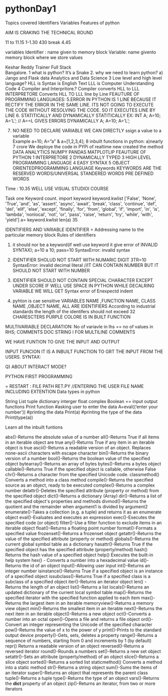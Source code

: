 # pythonDay1

Topics covered 
Identifiers Variables 
Features of python
            
AIM IS CRAKING THE TECHNICAL ROUND

11 to 11.15
1-1.30
430 break 4.45

variables Identifier : name given to memory block
Variable: name givento memory block where we store values

Keshar Reddy Trainer Full Stack  
Bangalore.
1 what is python?  It’s a Snake
2. why we need to learn python?
  a) Jango and Flask data Analytics and Data Science
3 Low level and high level language?
HLL  is Syntax is English Text
LLL is Computer Understanding Code
4 Compiler and Interpritore.?
                     Compiler converts HLL to LLL
                      INTERPRETORE Converts HLL TO LLL Iine by Line
FEAUTURE OF PROGRMMING LANGUAGES:
5.ERROR IN PYTHON IS 1 LINE BECAUSE 
IT RECTIFY THE ERROR IN THE SAME LINE. ITS NOT GOING TO EXECUTE THE CODE WITHOUT RESOLVING THE CODE.
SO IT EXECUTES LINE BY LINE
6. STATITICALLY AND DYNAMICALLY 
STATITICALLY  EX: INT A; A=10; A=’L’;  // A==L GIVES ERRORS
DYNAMICALLY  A; A=10; A=’L’;  

7. NO NEED TO DECLARE  VARIABLE WE CAN DIRECTLY ssign a value to a variable  
Example a=10;
A=”a” & a=[1,2,3,4];
8 inbuilt functions in python: a)nearly  7 crore
 We deploye the code in PYPi of realtime new created the method
DATA ANALYTICS NUMPY PANDAS MATPLOTLIP 
FEAUTURE OF PYTHON
1 INTERPRETORE 
2 DYNAMICALLY TYPED 
3 HIGH LEVEL PROGRAMMING LANGUAGE
4 EASY SYNTAX
5 OBJECT ORIENTEDPROGRAMMING LANGUAGE
Keywords
KEYWORDS ARE THE RESERVED WORDS/UNIVERSAL STANDERED WORDS PRE DEFINED WORDS

Time : 10.35
WELL USE VISUAL STUDIOI COURSE

Task one Keyword count.
import keyword
keyword.kwlist
['False', 'None', 'True', 'and', 'as', 'assert', 'async', 'await', 'break', 'class', 'continue', 'def', 'del', 'elif', 'else', 'except', 'finally', 'for', 'from', 'global', 'if', 'import', 'in', 'is', 'lambda', 'nonlocal', 'not', 'or', 'pass', 'raise', 'return', 'try', 'while', 'with', 'yield']
a= keyword.kwlist
len(a)
35

IDENTIFIERS AND VARIABLE
IDENTIFIER = Addressing name to the particular memory block
Rules of identifiers
1) it should nor be a keyword(if well use keyword it give error of INVALID SYNTAX);
a=10
a  10;       pass=10
SyntaxError: invalid syntax
 
2)  IDENTIFIER SHOLUD NOT START WITH NUMARIC DIGIT
3TR=10
SyntaxError: invalid decimal literal  //IT CAN CONTAIN NUMBER BUT IT SHOULD NOT START WITH NUMBER
3) IDENTIFIER SHOULD NOT CONTAIN SPECIAL CHARACTER EXCEPT UNDER SCORE
  IF WELL USE SPACE IN PYTHON WHILE DECALRING VARIABLE WE WILL GET Syntax error of Enexpectd indent
4) pyhton is cae sensitive
VARIABLES NAME ,FUNCTION NAME, CLASS NAME ,OBJECT NAME, ALL ARE  IDENTIFIERS
According  to industrial standards the length of the identifers should not exceed 32 CHARESCTERS
PURPLE COLORE IS IN BUILT FUNCTION


MULTIVARIABLE DECLARATION:
No of variavle in lhs == no of values in RHS;
COMMENTS 
DOC STRING I FOR MULTILINE COMMENTS

WE HAVE FUNTION TO GIVE THE INPUT AND OUTPUT 

INPUT FUNCION IT IS A INBUILT FUNCTION TO GRT THE INPUT FROM THE USERS.
SYNTAX: 

Q) ABOUT INTERACT MODE?

PYTHON FIRST PROGRAMMING 

= RESTART : FILE PATH
RET.PY //ENTERING THE USER FILE NAME INCLUDING EXTENTION 
 Data types in python

String 
List tuple dictionary interger float complex Boolean
== input output functions 
Print function
#asking user to enter the data
A=eval((‘enter your number’))
#printing the data
Print(a)
#printing the type of the data
Print(type(a))

Learn all the inbuilt funtions 

abs()-Returns the absolute value of a number
all()-Returns True if all items in an iterable object are true
any()-Returns True if any item in an iterable object is true
ascii()-Returns a readable version of an object. Replaces none-ascii characters with escape character
bin()-Returns the binary version of a number
bool()-Returns the boolean value of the specified object
bytearray()-Returns an array of bytes
bytes()-Returns a bytes object
callable()-Returns True if the specified object is callable, otherwise False
chr()-Returns a character from the specified Unicode code.
classmethod()	Converts a method into a class method
compile()-Returns the specified source as an object, ready to be executed
complex()-Returns a complex number
delattr()-Deletes the specified attribute (property or method) from the specified object
dict()-Returns a dictionary (Array)
dir()-Returns a list of the specified object's properties and methods
divmod()-Returns the quotient and the remainder when argument1 is divided by argument2
enumerate()-Takes a collection (e.g. a tuple) and returns it as an enumerate object
eval()-Evaluates and executes an expression
exec()-Executes the specified code (or object)
filter()-Use a filter function to exclude items in an iterable object
float()-Returns a floating point number
format()-Formats a specified value
frozenset()-Returns a frozenset object
getattr()-Returns the value of the specified attribute (property or method)
globals()-Returns the current global symbol table as a dictionary
hasattr()-Returns True if the specified object has the specified attribute (property/method)
hash()	Returns the hash value of a specified object
help()	Executes the built-in help system
hex() - Converts a number into a hexadecimal value
id()-Returns the id of an object
input()-Allowing user input
int()-Returns an integer number
isinstance()-Returns True if a specified object is an instance of a specified object
issubclass()-Returns True if a specified class is a subclass of a specified object
iter()-Returns an iterator object
len() - Returns the length of an object
list()-Returns a list
locals()-Returns an updated dictionary of the current local symbol table
map()-Returns the specified iterator with the specified function applied to each item
max()-Returns the largest item in an iterable
memoryview()-Returns a memory view object
min()-Returns the smallest item in an iterable
next()-Returns the next item in an iterable
object()-Returns a new object
oct()-Converts a number into an octal
open()-Opens a file and returns a file object
ord()-Convert an integer representing the Unicode of the specified character
pow()-Returns the value of x to the power of y
print()-Prints to the standard output device
property()-Gets, sets, deletes a property
range()-Returns a sequence of numbers, starting from 0 and increments by 1 (by default)
repr()	Returns a readable version of an object
reversed()-Returns a reversed iterator
round()-Rounds a numbers
set()-Returns a new set object
setattr()-Sets an attribute (property/method) of an object
slice()-Returns a slice object
sorted()-Returns a sorted list
staticmethod()	Converts a method into a static method
str()-Returns a string object
sum()-Sums the items of an iterator
super()-Returns an object that represents the parent class
tuple()-Returns a tuple
type()-Returns the type of an object
vars()-Returns the __dict__ property of an object
zip()-Returns an iterator, from two or more iterators
